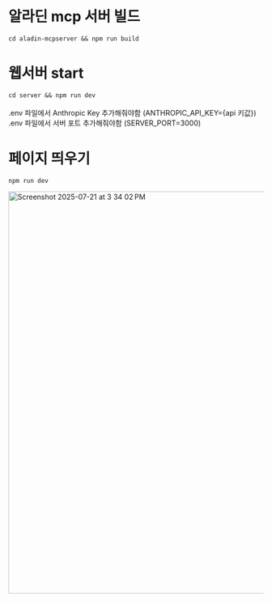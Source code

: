 # 알라딘 mcp 서버 빌드
`cd aladin-mcpserver && npm run build`

# 웹서버 start
`cd server && npm run dev`<br><br>
.env 파일에서 Anthropic Key 추가해줘야함 (ANTHROPIC_API_KEY={api 키값})<br>
.env 파일에서 서버 포트 추가해줘야함 (SERVER_PORT=3000)

# 페이지 띄우기
`npm run dev`

<img width="1015" height="795" alt="Screenshot 2025-07-21 at 3 34 02 PM" src="https://github.com/user-attachments/assets/5d17180e-2cdc-4784-be77-4ed6f032a04f" />

